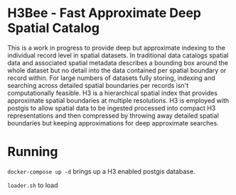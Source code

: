 # H3Bee - Fast Approximate Deep Spatial Catalog

This is a work in progress to provide deep but approximate indexing to the individual record level in spatial datasets. In traditional data catalogs spatial data and associated spatial metadata describes a bounding box around the whole dataset but no detail into the data contained per spatial boundary or record within. For large numbers of datasets fully storing, indexing and searching across detailed spatial boundaries per records isn't computationally feasible. H3 is a hierarchical spatial index that provides approximate spatial boundaries at multiple resolutions. H3 is employed with postgis to allow spatial data to be ingested processed into compact H3 representations and then compressed by throwing away detailed spatial boundaries but keeping approximations for deep approximate searches. 

# Running

`docker-compose up -d` brings up a H3 enabled postgis database.

`loader.sh` to load  
